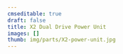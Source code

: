 ```yaml
---
cmseditable: true
draft: false
title: X2 Dual Drive Power Unit
images: []
thumb: img/parts/X2-power-unit.jpg
---
```

